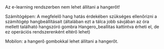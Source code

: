 Az e-learning rendszerben nem lehet állítani a hangerőt!

Számítógépen: A megfelelő hang hatás érdekében szükséges ellenőrizni a számítógép hangbeállításait (általában ezt a tálca jobb sávjában az óra mellett található hangszóró gombra Hangero_beallitas kattintva érheti el, de ez operációs rendszerenként eltérő lehet)

Mobilon: a hangerő gombokkal lehet állítani a hangerőt.
